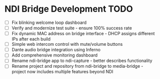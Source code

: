# NDI Bridge Development TODO

- [ ] Fix blinking welcome loop dashboard
- [ ] Verify and modernize test suite - ensure 100% success rate
- [ ] Fix dynamic MAC address on bridge interface - DHCP assigns different IPs after each build
- [ ] Simple web intercom control with mute/volume buttons
- [ ] Dante audio bridge integration using Inferno
- [ ] Add comprehensive monitoring dashboard
- [ ] Rename ndi-bridge app to ndi-capture - better describes functionality
- [ ] Rename project and repository from ndi-bridge to media-bridge - project now includes multiple features beyond NDI